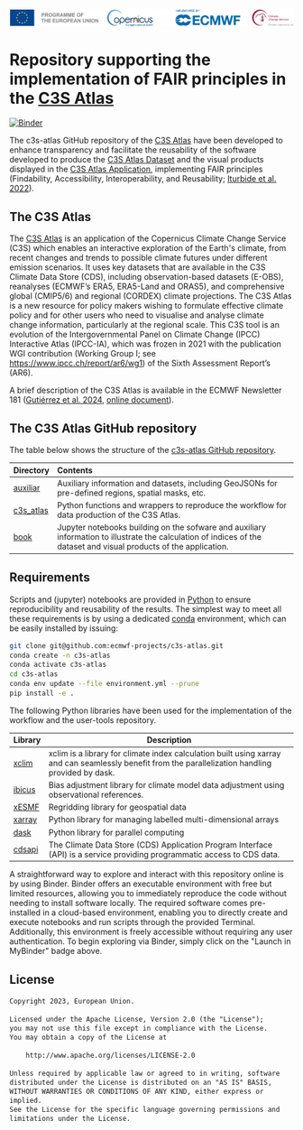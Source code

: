 ![logo](./book/notebooks/figures/LogoLine_horizon_C3S.png)

# Repository supporting the implementation of FAIR principles in the [C3S Atlas](https://atlas.climate.copernicus.eu/atlas)

[![Binder](https://mybinder.org/badge_logo.svg)](https://mybinder.org/v2/gh/ecmwf-projects/c3s-atlas/tree/main/HEAD?urlpath=%2Fdoc%2Ftree%2Fhttps%3A%2F%2Fgithub.com%2Fecmwf-projects%2Fc3s-atlas%2Fblob%2Fmain%2Fbook%2Ftx35.ipynb)

The c3s-atlas GitHub repository of the [C3S Atlas](https://atlas.climate.copernicus.eu/atlas) have been developed to enhance transparency and facilitate the reusability of the software developed to produce the [C3S Atlas Dataset](https://doi.org/10.24381/cds.h35hb680) and the visual products displayed in the [C3S Atlas Application](https://atlas.climate.copernicus.eu), implementing FAIR principles (Findability, Accessibility, Interoperability, and Reusability; [Iturbide et al. 2022](https://doi.org/10.5194/essd-12-2959-2020)).

## The C3S Atlas

The [C3S Atlas](http://atlas.climate.copernicus.eu) is an application of the  Copernicus Climate Change Service (C3S) which enables an interactive exploration of the Earth's climate, from recent changes and trends to possible climate futures under different emission scenarios. It uses key datasets that are available in the C3S Climate Data Store (CDS), including observation-based datasets (E-OBS), reanalyses (ECMWF’s ERA5, ERA5-Land and ORAS5), and comprehensive global (CMIP5/6) and regional (CORDEX) climate projections. The C3S Atlas is a new resource for policy makers wishing to formulate effective climate policy and for other users who need to visualise and analyse climate change information, particularly at the regional scale. This C3S tool is an evolution of the Intergovernmental Panel on Climate Change (IPCC) Interactive Atlas (IPCC-IA), which was frozen in 2021 with the publication WGI contribution (Working Group I; see https://www.ipcc.ch/report/ar6/wg1) of the Sixth Assessment Report’s (AR6).

A brief description of the C3S Atlas is available in the ECMWF Newsletter 181 ([Gutiérrez et al. 2024](https://doi.org/10.21957/ah52ufc369), [online document](https://www.ecmwf.int/en/newsletter/181/earth-system-science/copernicus-interactive-climate-atlas-tool-explore-regional)).


## The C3S Atlas GitHub repository

The table below shows the structure of the [c3s-atlas GitHub repository](https://github.com/ecmwf-projects/c3s-atlas).

| Directory | Contents |
| :-------- | :------- |
|  [auxiliar](https://github.com/ecmwf-projects/c3s-atlas/tree/main/auxiliar) | Auxiliary information and datasets, including GeoJSONs for pre-defined regions, spatial masks, etc.
|  [c3s_atlas](https://github.com/ecmwf-projects/c3s-atlas/tree/main/c3s_atlas) | Python functions and wrappers to reproduce the workflow for data production of the C3S Atlas.
|  [book](https://github.com/ecmwf-projects/c3s-atlas/tree/main/book) | Jupyter notebooks building on the sofware and auxiliary information to illustrate the calculation of indices of the dataset and visual products of the application.


## Requirements

Scripts and (jupyter) notebooks are provided in [Python](https://www.python.org/) to ensure reproducibility and reusability of the results. The simplest way to meet all these requirements is by using a dedicated [conda](https://docs.conda.io) environment, which can be easily installed by issuing:

```sh
git clone git@github.com:ecmwf-projects/c3s-atlas.git
conda create -n c3s-atlas
conda activate c3s-atlas
cd c3s-atlas
conda env update --file environment.yml --prune
pip install -e .
```

The following Python libraries have been used for the implementation of the workflow and the user-tools repository.

| Library  | Description |
|----------|-------------|
| [xclim](https://xclim.readthedocs.io/en/stable/) | xclim is a library for climate index calculation built using xarray and can seamlessly benefit from the parallelization handling provided by dask. |
| [ibicus](https://ibicus.readthedocs.io/en/latest/index.html) | Bias adjustment library for climate model data adjustment using observational references. | 
| [xESMF](https://xesmf.readthedocs.io/en/stable/) | Regridding library for geospatial data | 
| [xarray](https://docs.xarray.dev/en/stable/) | Python library for managing labelled multi-dimensional arrays |
| [dask](https://examples.dask.org/xarray.html) | Python library for parallel computing | 
| [cdsapi](https://cds.climate.copernicus.eu/api-how-to) | The Climate Data Store (CDS) Application Program Interface (API) is a service providing programmatic access to CDS data. | 

A straightforward way to explore and interact with this repository online is by using Binder. Binder offers an executable environment with free but limited resources, allowing you to immediately reproduce the code without needing to install software locally. The required software comes pre-installed in a cloud-based environment, enabling you to directly create and execute notebooks and run scripts through the provided Terminal. Additionally, this environment is freely accessible without requiring any user authentication. To begin exploring via Binder, simply click on the "Launch in MyBinder" badge above. 

## License

```
Copyright 2023, European Union.

Licensed under the Apache License, Version 2.0 (the "License");
you may not use this file except in compliance with the License.
You may obtain a copy of the License at

    http://www.apache.org/licenses/LICENSE-2.0

Unless required by applicable law or agreed to in writing, software
distributed under the License is distributed on an "AS IS" BASIS,
WITHOUT WARRANTIES OR CONDITIONS OF ANY KIND, either express or implied.
See the License for the specific language governing permissions and
limitations under the License.
```

